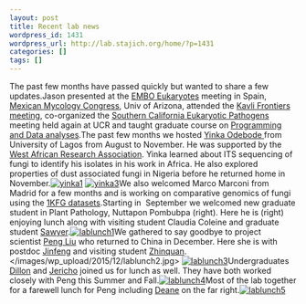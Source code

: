 ```yaml
---
layout: post
title: Recent lab news
wordpress_id: 1431
wordpress_url: http://lab.stajich.org/home/?p=1431
categories: []
tags: []
---
```

The past few months have passed quickly but wanted to share a few updates.Jason presented at the [EMBO Eukaryotes](http://events.embo.org/15-eukaryotes/) meeting in Spain, [Mexican Mycology Congress](http://www.congresomexicanodemicologia.com/), Univ of Arizona, attended the [Kavli Frontiers meeting](http://www.kavlifoundation.org/kavli-frontiers-science), co-organized the [Southern California Eukaryotic Pathogens](http://scep.ucr.edu) meeting held again at UCR and taught graduate course on [Programming and Data analyses](https://hyphaltip.github.io/GEN220_2015/).The past few months we hosted [Yinka Odebode ](/members/john-yinka-odebode/)from University of Lagos from August to November. He was supported by the [West African Research Association](https://www.bu.edu/wara/). Yinka learned about ITS sequencing of fungi to identify his isolates in his work in Africa. He also explored properties of dust associated fungi in Nigeria before he returned home in November.[![yinka1](/images/wp_upload/2015/12/yinka1-1024x768.jpg)](/images/wp_upload/2015/12/yinka1.jpg) [![yinka3](/images/wp_upload/2015/12/yinka3-768x1024.jpg)](/images/wp_upload/2015/12/yinka3.jpg)We also welcomed Marco Marconi from Madrid for a few months and is working on comparative genomics of fungi using the [1KFG datasets](http://1000.fungalgenomes.org).Starting in  September we welcomed new graduate student in Plant Pathology, Nuttapon Pombubpa (right). Here he is (right) enjoying lunch along with visiting student Claudia Coleine and graduate student [Sawyer](/members/sawyer-masonjones/).[![lablunch1](/images/wp_upload/2015/12/lablunch1-1024x768.jpg)](/images/wp_upload/2015/12/lablunch1.jpg)We gathered to say goodbye to project scientist [Peng Liu](/members/peng-liu/) who returned to China in December. Here she is with postdoc [Jinfeng](/members/jinfeng-chen/) and visiting student [Zhinquan](/members/zhinquan-song/).</images/wp_upload/2015/12/lablunch2.jpg> [![lablunch3](/images/wp_upload/2015/12/lablunch3-1024x488.jpg)](/images/wp_upload/2015/12/lablunch3.jpg)Undergraduates [Dillon](/members/undergraduates/) and [Jericho](/members/undergraduates/) joined us for lunch as well. They have both worked closely with Peng this Summer and Fall.[![lablunch4](/images/wp_upload/2015/12/lablunch4-1024x984.jpg)](/images/wp_upload/2015/12/lablunch4.jpg)Most of the lab together for a farewell lunch for Peng including [Deane](/members/undergraduates/) on the far right.[![lablunch5](/images/wp_upload/2015/12/lablunch5-1024x783.jpg)](/images/wp_upload/2015/12/lablunch5.jpg)
